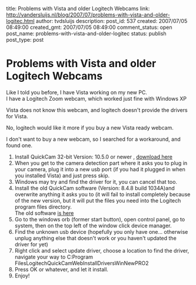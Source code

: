 title: Problems with Vista and older Logitech Webcams
link: http://vandersluijs.nl/blog/2007/07/problems-with-vista-and-older-logitec.html
author: tvdsluijs
description: 
post_id: 537
created: 2007/07/05 08:49:00
created_gmt: 2007/07/05 08:49:00
comment_status: open
post_name: problems-with-vista-and-older-logitec
status: publish
post_type: post

# Problems with Vista and older Logitech Webcams

Like I told you before, I have Vista working on my new PC.  
I have a Logitech Zoom webcam, which worked just fine with Windows XP  
  
Vista does not know this webcam, and logitech doesn't provide the drivers for Vista.  
  
No, logitech would like it more if you buy a new Vista ready webcam.  
  
I don't want to buy a new webcam, so I searched for a workaround, and found one.  


  1. Install QuickCam 32-bit Version: 10.5.0 or newer , [download here](http://www.logitech.com/index.cfm/support_downloads/downloads/&cl=US,EN)
  2. When you get to the camera detection part where it asks you to plug in your camera, plug it into a new usb port (if you had it plugged in when you installed Vista) and just press skip.
  3. Windows may try and find the driver for it, you can cancel that too.
  4. Install the old QuickCam software (Version: 8.4.8 build 1034A)and overwrite anything it asks you to (it will fail to install completely because of the new version, but it will put the files you need into the Logitech program files directory.  
The old software [is here](http://www.logitech.com/index.cfm/downloads/software/CA/EN,CRID=1794,contentid=7649)
  5. Go to the windows orb (former start button), open control panel, go to system, then on the top left of the window click device manager.
  6. Find the unknown usb device (hopefully you only have one... otherwise unplug anything else that doesn't work or you haven't updated the driver for yet)
  7. Right click and select update driver, choose a location to find the driver, navigate your way to C:Program FilesLogitechQuickCamWebInstallDriversWinNewPRO2
  8. Press OK or whatever, and let it install.
  9. Enjoy!